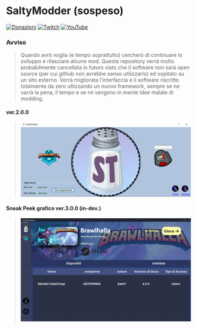 # SaltyModder (sospeso)
[![Donazioni](https://img.shields.io/badge/Donate-PayPal-green.svg)](https://www.paypal.com/biz/fund?id=3VBKQPRDPE8ME) [![Twitch](https://img.shields.io/twitch/status/gabrylive_?style=social)](https://www.twitch.tv/gabrylive_) [![YouTube](https://img.shields.io/youtube/channel/views/UCaZBEMdNkpfz3gikdIjvLzg?label=YouTube&style=social)](https://www.youtube.com/channel/UCaZBEMdNkpfz3gikdIjvLzg)

### Avviso
>Quando avrò voglia (e tempo soprattutto) cercherò di continuare lo sviluppo e rilasciare alcune mod.
Questa repository verrà molto probabilmente cancellata in futuro visto che il software non sarà open source (per cui github non avrebbe senso utilizzarlo) ed ospitato su un sito esterno.
Verrà migliorata l'interfaccia e il software riscritto totalmente da zero utlizzando un nuovo framework, sempre se ne varrà la pena, il tempo e se mi vengono in mente idee malate di modding.

#### ver.2.0.0
>![immagine_demo](git-content/ST.PNG)

#### Sneak Peek grafico ver.3.0.0 (in-dev.)
>![immagine_demo](git-content/SM_snpk2.png)
